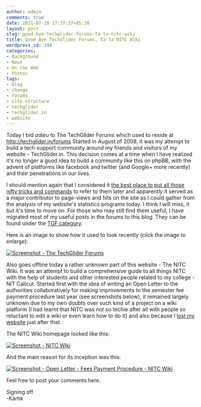```yaml
---
author: admin
comments: true
date: 2011-07-10 17:37:37+05:30
layout: post
slug: good-bye-techglider-forums-ta-ta-nitc-wiki
title: Good Bye TechGlider Forums, Ta-Ta NITC Wiki
wordpress_id: 399
categories:
- Background
- News
- On the Web
- Photos
tags:
- blog
- change
- forums
- site structure
- techglider
- techglider.in
- website
---
```


Today I bid _adieu_ to The TechGlider Forums which used to reside at http://techglider.in/forums Started in August of 2008, it was my attempt to build a tech support community around my friends and visitors of my website - TechGlider.in. This decision comes at a time when I have realized it's no longer a good idea to build a community like this on phpBB, with the advent of platforms like facebook and twitter (and Google+ more recently) and their penetrations in our lives.

I should mention again that I considered it [the best place to put all those nifty tricks and commands](/post/2011/03/13/and-we-are-back/) to refer to them later and apparently it served as a major contributor to page-views and hits on the site as I could gather from the analysis of my website's statistics programs today. I think I will miss, it but it's time to move on. For those who may still find them useful, I have migrated most of my useful posts in the forums to this blog. They can be found under the [TGF category](/categories/tgf/).

Here is an image to show how it used to look recently (click the image to enlarge):


[![Screenshot - The TechGlider Forums](http://techglider.in/kartik/blog/wp-content/uploads/2011/07/Screenshot-The-TechGlider-Forums-212x300.png)](http://techglider.in/kartik/blog/wp-content/uploads/2011/07/Screenshot-The-TechGlider-Forums.png)


Also goes offline today a rather unknown part of this website - The NITC Wiki. It was an attempt to build a comprehensive guide to all things NITC with the help of students and other interested people related to my college - NIT Calicut. Started first with the idea of writing an Open Letter to the authorities collaboratively for making improvements to the semester fee payment procedure last year (see screenshots below), it remained largely unknown due to my own doubts over such kind of a project on a wiki platform (I had learnt that NITC was not so techie after all with people so reluctant to edit a wiki or even learn how to do it) and also because I [lost my website](/post/2011/03/13/and-we-are-back/) just after that.

The NITC Wiki homepage looked like this:


[![Screenshot - NITC Wiki](http://techglider.in/kartik/blog/wp-content/uploads/2011/07/Screenshot-NITC-Wiki-Mozilla-Firefox-300x284.png)](http://techglider.in/kartik/blog/wp-content/uploads/2011/07/Screenshot-NITC-Wiki-Mozilla-Firefox.png)


And the main reason for its inception was this:


[![Screenshot - Open Letter - Fees Payment Procedure - NITC Wiki](http://techglider.in/kartik/blog/wp-content/uploads/2011/07/Screenshot-Open-Letter-Fees-Payment-Procedure-NITC-Wiki-Mozilla-Firefox-272x300.png)](http://techglider.in/kartik/blog/wp-content/uploads/2011/07/Screenshot-Open-Letter-Fees-Payment-Procedure-NITC-Wiki-Mozilla-Firefox.png)


Feel free to post your comments here.

Signing off  
-Kartik

